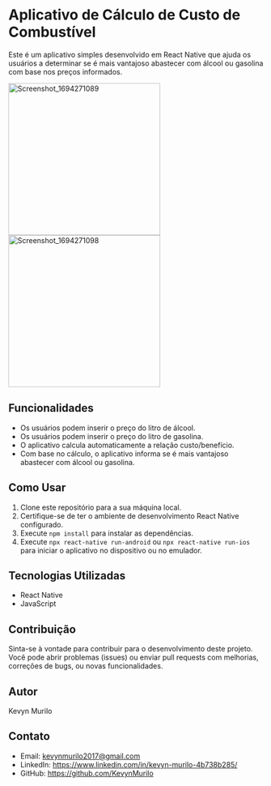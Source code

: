 # Aplicativo de Cálculo de Custo de Combustível

Este é um aplicativo simples desenvolvido em React Native que ajuda os usuários a determinar se é mais vantajoso abastecer com álcool ou gasolina com base nos preços informados.

<img src="https://github.com/KevynMurilo/AlcoolOuGasolina/assets/132490286/bb35958e-ab78-4a91-a68f-fac6a8ca040c" alt="Screenshot_1694271089" width="300"/>
<img src="https://github.com/KevynMurilo/AlcoolOuGasolina/assets/132490286/2eef41d5-4ea6-46f6-b9f5-b7435c3f8974" alt="Screenshot_1694271098" width="300"/>

## Funcionalidades

- Os usuários podem inserir o preço do litro de álcool.
- Os usuários podem inserir o preço do litro de gasolina.
- O aplicativo calcula automaticamente a relação custo/benefício.
- Com base no cálculo, o aplicativo informa se é mais vantajoso abastecer com álcool ou gasolina.

## Como Usar

1. Clone este repositório para a sua máquina local.
2. Certifique-se de ter o ambiente de desenvolvimento React Native configurado.
3. Execute `npm install` para instalar as dependências.
4. Execute `npx react-native run-android` ou `npx react-native run-ios` para iniciar o aplicativo no dispositivo ou no emulador.

## Tecnologias Utilizadas

- React Native
- JavaScript

## Contribuição

Sinta-se à vontade para contribuir para o desenvolvimento deste projeto. Você pode abrir problemas (issues) ou enviar pull requests com melhorias, correções de bugs, ou novas funcionalidades.

## Autor

Kevyn Murilo

## Contato

- Email: kevynmurilo2017@gmail.com
- LinkedIn: https://www.linkedin.com/in/kevyn-murilo-4b738b285/
- GitHub: https://github.com/KevynMurilo
